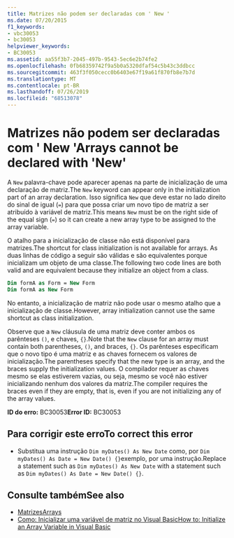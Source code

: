 ```yaml
---
title: Matrizes não podem ser declaradas com ' New '
ms.date: 07/20/2015
f1_keywords:
- vbc30053
- bc30053
helpviewer_keywords:
- BC30053
ms.assetid: aa55f3b7-2045-497b-9543-5ec6e2b74fe2
ms.openlocfilehash: 0fb68359742f9a5b0a5320dfaf54c5b43c3ddbcc
ms.sourcegitcommit: 463f3f050cecc0b6403e67f19a61f870fb8e7b7d
ms.translationtype: MT
ms.contentlocale: pt-BR
ms.lasthandoff: 07/26/2019
ms.locfileid: "68513078"
---
```

# <a name="arrays-cannot-be-declared-with-new"></a><span data-ttu-id="86808-102">Matrizes não podem ser declaradas com ' New '</span><span class="sxs-lookup"><span data-stu-id="86808-102">Arrays cannot be declared with 'New'</span></span>

<span data-ttu-id="86808-103">A `New` palavra-chave pode aparecer apenas na parte de inicialização de uma declaração de matriz.</span><span class="sxs-lookup"><span data-stu-id="86808-103">The `New` keyword can appear only in the initialization part of an array declaration.</span></span> <span data-ttu-id="86808-104">Isso significa `New` que deve estar no lado direito do sinal de igual (`=`) para que possa criar um novo tipo de matriz a ser atribuído à variável de matriz.</span><span class="sxs-lookup"><span data-stu-id="86808-104">This means `New` must be on the right side of the equal sign (`=`) so it can create a new array type to be assigned to the array variable.</span></span>

<span data-ttu-id="86808-105">O atalho para a inicialização de classe não está disponível para matrizes.</span><span class="sxs-lookup"><span data-stu-id="86808-105">The shortcut for class initialization is not available for arrays.</span></span> <span data-ttu-id="86808-106">As duas linhas de código a seguir são válidas e são equivalentes porque inicializam um objeto de uma classe.</span><span class="sxs-lookup"><span data-stu-id="86808-106">The following two code lines are both valid and are equivalent because they initialize an object from a class.</span></span>

```vb
Dim formA as Form = New Form
Dim formA as New Form
```

<span data-ttu-id="86808-107">No entanto, a inicialização de matriz não pode usar o mesmo atalho que a inicialização de classe.</span><span class="sxs-lookup"><span data-stu-id="86808-107">However, array initialization cannot use the same shortcut as class initialization.</span></span>

<span data-ttu-id="86808-108">Observe que a `New` cláusula de uma matriz deve conter ambos os parênteses `()`, e chaves, `{}`.</span><span class="sxs-lookup"><span data-stu-id="86808-108">Note that the `New` clause for an array must contain both parentheses, `()`, and braces, `{}`.</span></span> <span data-ttu-id="86808-109">Os parênteses especificam que o novo tipo é uma matriz e as chaves fornecem os valores de inicialização.</span><span class="sxs-lookup"><span data-stu-id="86808-109">The parentheses specify that the new type is an array, and the braces supply the initialization values.</span></span> <span data-ttu-id="86808-110">O compilador requer as chaves mesmo se elas estiverem vazias, ou seja, mesmo se você não estiver inicializando nenhum dos valores da matriz.</span><span class="sxs-lookup"><span data-stu-id="86808-110">The compiler requires the braces even if they are empty, that is, even if you are not initializing any of the array values.</span></span>

<span data-ttu-id="86808-111">**ID do erro:** BC30053</span><span class="sxs-lookup"><span data-stu-id="86808-111">**Error ID:** BC30053</span></span>

## <a name="to-correct-this-error"></a><span data-ttu-id="86808-112">Para corrigir este erro</span><span class="sxs-lookup"><span data-stu-id="86808-112">To correct this error</span></span>

- <span data-ttu-id="86808-113">Substitua uma instrução `Dim myDates() As New Date` como, por `Dim myDates() As Date = New Date() {}`exemplo, por uma instrução.</span><span class="sxs-lookup"><span data-stu-id="86808-113">Replace a statement such as `Dim myDates() As New Date` with a statement such as `Dim myDates() As Date = New Date() {}`.</span></span>

## <a name="see-also"></a><span data-ttu-id="86808-114">Consulte também</span><span class="sxs-lookup"><span data-stu-id="86808-114">See also</span></span>

- [<span data-ttu-id="86808-115">Matrizes</span><span class="sxs-lookup"><span data-stu-id="86808-115">Arrays</span></span>](../../visual-basic/programming-guide/language-features/arrays/index.md)
- [<span data-ttu-id="86808-116">Como: Inicializar uma variável de matriz no Visual Basic</span><span class="sxs-lookup"><span data-stu-id="86808-116">How to: Initialize an Array Variable in Visual Basic</span></span>](../../visual-basic/programming-guide/language-features/arrays/how-to-initialize-an-array-variable.md)
